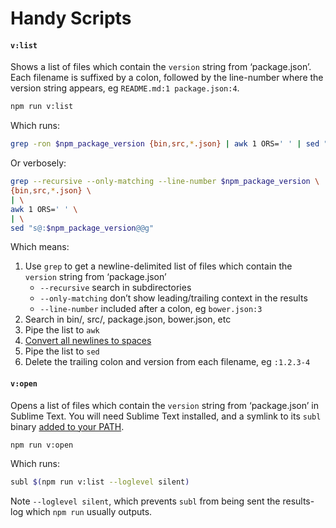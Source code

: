 Handy Scripts
=============

#### `v:list`
Shows a list of files which contain the `version` string from ‘package.json’. 
Each filename is suffixed by a colon, followed by the line-number where the 
version string appears, eg `README.md:1 package.json:4`. 

```bash
npm run v:list
```

Which runs: 

```bash
grep -ron $npm_package_version {bin,src,*.json} | awk 1 ORS=' ' | sed "s@:$npm_package_version@@g"
```

Or verbosely: 

```bash
grep --recursive --only-matching --line-number $npm_package_version \
{bin,src,*.json} \
| \
awk 1 ORS=' ' \
| \
sed "s@:$npm_package_version@@g"
```

Which means: 

1.  Use `grep` to get a newline-delimited list of files which contain the 
    `version` string from ‘package.json’
    - `--recursive` search in subdirectories
    - `--only-matching` don’t show leading/trailing context in the results
    - `--line-number` included after a colon, eg `bower.json:3`
2.  Search in bin/, src/, package.json, bower.json, etc
3.  Pipe the list to `awk`
4.  [Convert all newlines to spaces](http://goo.gl/1WNas5)
5.  Pipe the list to `sed`
6.  Delete the trailing colon and version from each filename, eg `:1.2.3-4`




#### `v:open`
Opens a list of files which contain the `version` string from ‘package.json’ in 
Sublime Text. You will need Sublime Text installed, and a symlink to its `subl` 
binary [added to your PATH](http://goo.gl/wJqkjY). 

```bash
npm run v:open
```

Which runs: 

```bash
subl $(npm run v:list --loglevel silent)
```

Note `--loglevel silent`, which prevents `subl` from being sent the results-log 
which `npm run` usually outputs. 




